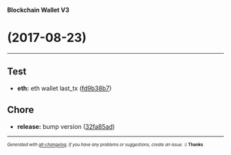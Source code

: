__Blockchain Wallet V3__

#   (2017-08-23)



---

## Test

- **eth:** eth wallet last_tx
  ([fd9b38b7](https://github.com/blockchain/My-Wallet-V3/commit/fd9b38b779c48fc003dd989af8c23f6947928e69))


## Chore

- **release:** bump version
  ([32fa85ad](https://github.com/blockchain/My-Wallet-V3/commit/32fa85ad1dfed070ac0010cdb9f8a2d4139002f7))



---
<sub><sup>*Generated with [git-changelog](https://github.com/rafinskipg/git-changelog). If you have any problems or suggestions, create an issue.* :) **Thanks** </sub></sup>